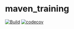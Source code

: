 # maven_training
[![Build](https://github.com/Yacine-T/maven_training/actions/workflows/build.yml/badge.svg?branch=main)](https://github.com/Yacine-T/maven_training/actions/workflows/build.yml)
[![codecov](https://codecov.io/gh/Yacine-T/maven_training/branch/main/graph/badge.svg?token=20TJ79SV63)](https://codecov.io/gh/Yacine-T/maven_training)
